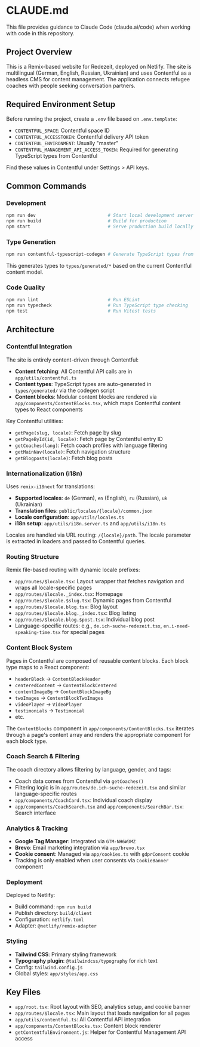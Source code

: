 # CLAUDE.md

This file provides guidance to Claude Code (claude.ai/code) when working with code in this repository.

## Project Overview

This is a Remix-based website for Redezeit, deployed on Netlify. The site is multilingual (German, English, Russian, Ukrainian) and uses Contentful as a headless CMS for content management. The application connects refugee coaches with people seeking conversation partners.

## Required Environment Setup

Before running the project, create a `.env` file based on `.env.template`:

- `CONTENTFUL_SPACE`: Contentful space ID
- `CONTENTFUL_ACCESSTOKEN`: Contentful delivery API token
- `CONTENTFUL_ENVIRONMENT`: Usually "master"
- `CONTENTFUL_MANAGEMENT_API_ACCESS_TOKEN`: Required for generating TypeScript types from Contentful

Find these values in Contentful under Settings > API keys.

## Common Commands

### Development
```bash
npm run dev                           # Start local development server
npm run build                         # Build for production
npm start                             # Serve production build locally (via Netlify)
```

### Type Generation
```bash
npm run contentful-typescript-codegen # Generate TypeScript types from Contentful schema
```

This generates types to `types/generated/*` based on the current Contentful content model.

### Code Quality
```bash
npm run lint                          # Run ESLint
npm run typecheck                     # Run TypeScript type checking
npm test                              # Run Vitest tests
```

## Architecture

### Contentful Integration

The site is entirely content-driven through Contentful:

- **Content fetching**: All Contentful API calls are in `app/utils/contentful.ts`
- **Content types**: TypeScript types are auto-generated in `types/generated/` via the codegen script
- **Content blocks**: Modular content blocks are rendered via `app/components/ContentBlocks.tsx`, which maps Contentful content types to React components

Key Contentful utilities:
- `getPage(slug, locale)`: Fetch page by slug
- `getPageById(id, locale)`: Fetch page by Contentful entry ID
- `getCoaches(lang)`: Fetch coach profiles with language filtering
- `getMainNav(locale)`: Fetch navigation structure
- `getBlogposts(locale)`: Fetch blog posts

### Internationalization (i18n)

Uses `remix-i18next` for translations:

- **Supported locales**: `de` (German), `en` (English), `ru` (Russian), `uk` (Ukrainian)
- **Translation files**: `public/locales/{locale}/common.json`
- **Locale configuration**: `app/utils/locales.ts`
- **i18n setup**: `app/utils/i18n.server.ts` and `app/utils/i18n.ts`

Locales are handled via URL routing: `/{locale}/path`. The locale parameter is extracted in loaders and passed to Contentful queries.

### Routing Structure

Remix file-based routing with dynamic locale prefixes:

- `app/routes/$locale.tsx`: Layout wrapper that fetches navigation and wraps all locale-specific pages
- `app/routes/$locale._index.tsx`: Homepage
- `app/routes/$locale.$slug.tsx`: Dynamic pages from Contentful
- `app/routes/$locale.blog.tsx`: Blog layout
- `app/routes/$locale.blog._index.tsx`: Blog listing
- `app/routes/$locale.blog.$post.tsx`: Individual blog post
- Language-specific routes: e.g., `de.ich-suche-redezeit.tsx`, `en.i-need-speaking-time.tsx` for special pages

### Content Block System

Pages in Contentful are composed of reusable content blocks. Each block type maps to a React component:

- `headerBlock` → `ContentBlockHeader`
- `centeredContent` → `ContentBlockCentered`
- `contentImageBg` → `ContentBlockImageBg`
- `twoImages` → `ContentBlockTwoImages`
- `videoPlayer` → `VideoPlayer`
- `testimonials` → `Testimonial`
- etc.

The `ContentBlocks` component in `app/components/ContentBlocks.tsx` iterates through a page's content array and renders the appropriate component for each block type.

### Coach Search & Filtering

The coach directory allows filtering by language, gender, and tags:

- Coach data comes from Contentful via `getCoaches()`
- Filtering logic is in `app/routes/de.ich-suche-redezeit.tsx` and similar language-specific routes
- `app/components/CoachCard.tsx`: Individual coach display
- `app/components/CoachSearch.tsx` and `app/components/SearchBar.tsx`: Search interface

### Analytics & Tracking

- **Google Tag Manager**: Integrated via `GTM-NH6W3MZ`
- **Brevo**: Email marketing integration via `app/brevo.tsx`
- **Cookie consent**: Managed via `app/cookies.ts` with `gdprConsent` cookie
- Tracking is only enabled when user consents via `CookieBanner` component

### Deployment

Deployed to Netlify:

- Build command: `npm run build`
- Publish directory: `build/client`
- Configuration: `netlify.toml`
- Adapter: `@netlify/remix-adapter`

### Styling

- **Tailwind CSS**: Primary styling framework
- **Typography plugin**: `@tailwindcss/typography` for rich text
- Config: `tailwind.config.js`
- Global styles: `app/styles/app.css`

## Key Files

- `app/root.tsx`: Root layout with SEO, analytics setup, and cookie banner
- `app/routes/$locale.tsx`: Main layout that loads navigation for all pages
- `app/utils/contentful.ts`: All Contentful API integration
- `app/components/ContentBlocks.tsx`: Content block renderer
- `getContentfulEnvironment.js`: Helper for Contentful Management API access
